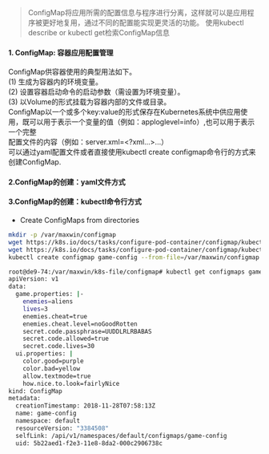 > ConfigMap将应用所需的配置信息与程序进行分离，这样就可以是应用程序被更好地复用，通过不同的配置能实现更灵活的功能。
> 使用kubectl describe or kubectl get检索ConfigMap信息
#### 1. ConfigMap: 容器应用配置管理
ConfigMap供容器使用的典型用法如下。<br/>
(1) 生成为容器内的环境变量。<br/>
(2) 设置容器启动命令的启动参数（需设置为环境变量）。<br/>
(3) 以Volume的形式挂载为容器内部的文件或目录。<br/>
ConfigMap以一个或多个key:value的形式保存在Kubernetes系统中供应用使用，既可以用于表示一个变量的值（例如：apploglevel=info）,也可以用于表示一个完整<br/>
配置文件的内容（例如：server.xml=<?xml...>...）<br/>
可以通过yaml配置文件或者直接使用kubectl create configmap命令行的方式来创建ConfigMap.

#### 2.ConfigMap的创建：yaml文件方式


#### 3.ConfigMap的创建：kubectl命令行方式
+ Create ConfigMaps from directories
```bash
mkdir -p /var/maxwin/configmap
wget https://k8s.io/docs/tasks/configure-pod-container/configmap/kubectl/game.properties -O /var/maxwin/configmap/game.properties
wget https://k8s.io/docs/tasks/configure-pod-container/configmap/kubectl/ui.properties -O /var/maxwin/configmap/ui.properties
kubectl create configmap game-config --from-file=/var/maxwin/configmap

root@de9-74:/var/maxwin/k8s-file/configmap# kubectl get configmaps game-config -o yaml
apiVersion: v1
data:
  game.properties: |-
    enemies=aliens
    lives=3
    enemies.cheat=true
    enemies.cheat.level=noGoodRotten
    secret.code.passphrase=UUDDLRLRBABAS
    secret.code.allowed=true
    secret.code.lives=30
  ui.properties: |
    color.good=purple
    color.bad=yellow
    allow.textmode=true
    how.nice.to.look=fairlyNice
kind: ConfigMap
metadata:
  creationTimestamp: 2018-11-28T07:58:13Z
  name: game-config
  namespace: default
  resourceVersion: "3384508"
  selfLink: /api/v1/namespaces/default/configmaps/game-config
  uid: 5b22aed1-f2e3-11e8-8da2-000c2906738c
```
